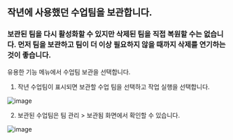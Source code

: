## 작년에 사용했던 수업팀을 보관합니다.

### 보관된 팀을 다시 활성화할 수 있지만 삭제된 팀을 직접 복원할 수는 없습니다. 먼저 팀을 보관하고 팀이 더 이상 필요하지 않을 때까지 삭제를 연기하는 것이 좋습니다.


유용한 기능 메뉴에서 수업팀 보관을 선택합니다.

1. 작년 수업팀이 표시되면 보관할 수업 팀을 선택하고 작업 실행을 선택합니다.

![image](https://user-images.githubusercontent.com/16409151/213942531-e1d8e849-1030-42e4-bcf8-68b50734b313.png)

2. 보관된 수업팀은 팀 관리 > 보관됨 화면에서 확인할 수 있습니다.

![image](https://user-images.githubusercontent.com/16409151/213942513-a94cd502-b2fb-4ef8-bb0c-ea21018dbbc8.png)
